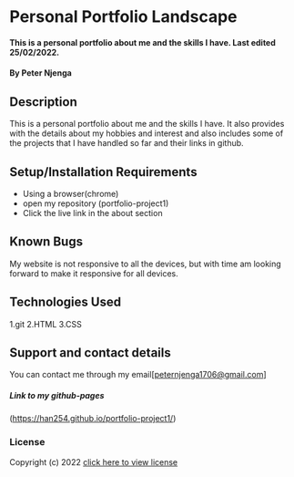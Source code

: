 # Personal Portfolio Landscape

#### This is a personal portfolio about me and the skills I have. Last edited 25/02/2022.

#### By **Peter Njenga**

## Description

This is a personal portfolio about me and the skills I have. It also provides with the details about my hobbies and interest and also includes some of the projects that I have handled so far and their links in github.

## Setup/Installation Requirements

- Using a browser(chrome)
- open my repository (portfolio-project1)
- Click the live link in the about section

## Known Bugs

My website is not responsive to all the devices, but with time am looking forward to make it responsive for all devices.

## Technologies Used

1.git
2.HTML
3.CSS

## Support and contact details

You can contact me through my email[peternjenga1706@gmail.com]

##### Link to my github-pages

(https://han254.github.io/portfolio-project1/)

### License

Copyright (c) 2022 [click here to view license](LICENSE)
